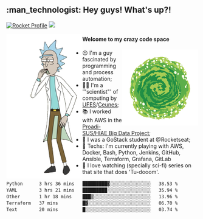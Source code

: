 
<h2> :man_technologist: Hey guys! What's up?!</h2>
                                                                         
[![Rocket Profile](https://img.shields.io/static/v1?label=Rocketseat&message=Profile&colorA=purple&color=black&logo=Rocket&logoColor=white)](https://app.rocketseat.com.br/me/elyabe)
<a href="https://www.linkedin.com/in/elyabe/"><img src="https://img.shields.io/badge/LinkedIn-informational?logo=linkedin"/></a>

<img align='left' src="https://raw.githubusercontent.com/Elyabe/Elyabe/master/images/rick-dancing.gif" width='200'>

                       
#### Welcome to my crazy code space 
<img align='right' src="https://raw.githubusercontent.com/Elyabe/elyabe/master/images/portal-3.gif" width='200'>

- :heart_eyes: I'm a guy fascinated by programming and process automation; 
- :office_worker: I'm a '"scientist"' of computing by [UFES](http://ufes.br)/[Ceunes](http://ceunes.ufes.br);
- :books: I worked with AWS in the [Proadi-SUS/HIAE Big Data Project](https://www.einstein.br/responsabilidade-social/atuacao-com-o-ministerio-da-saude/proadi-sus);
- :rocket: I was a GoStack student at @Rocketseat;
- :green_heart: Techs: I'm currently playing with AWS, Docker, Bash, Python, Jenkins, GitHub, Ansible, Terraform, Grafana, GitLab
- :movie_camera: I love watching (specially sci-fi) series on that site that does 'Tu-dooom'.

<!--START_SECTION:waka-->

```txt
Python      3 hrs 36 mins   █████████▓░░░░░░░░░░░░░░░   38.53 %
YAML        3 hrs 21 mins   █████████░░░░░░░░░░░░░░░░   35.94 %
Other       1 hr 18 mins    ███▒░░░░░░░░░░░░░░░░░░░░░   13.96 %
Terraform   37 mins         █▓░░░░░░░░░░░░░░░░░░░░░░░   06.70 %
Text        20 mins         █░░░░░░░░░░░░░░░░░░░░░░░░   03.74 %
```

<!--END_SECTION:waka-->

